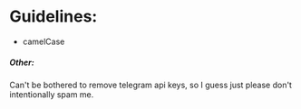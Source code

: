 # Guidelines:
- camelCase

##### Other:
Can't be bothered to remove telegram api keys, so I guess just please don't intentionally spam me.
